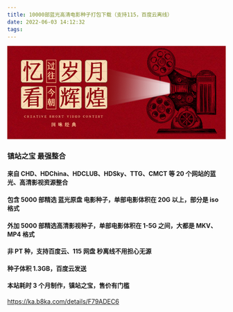 ```yaml
---
title: 10000部蓝光高清电影种子打包下载（支持115，百度云离线）
date: 2022-06-03 14:12:32
tags:
---
```


![10000部蓝光高清电影种子打包下载（支持115，百度云离线）](/images/video.jpg)

### 镇站之宝 最强整合

#### 来自 CHD、HDChina、HDCLUB、HDSky、TTG、CMCT 等 20 个网站的蓝光、高清影视资源整合

#### 包含 5000 部精选 蓝光原盘 电影种子，单部电影体积在 20G 以上，部分是 iso 格式

#### 外加 5000 部精选高清影视种子，单部电影体积在 1-5G 之间，大都是 MKV、MP4 格式

#### 非 PT 种，支持百度云、115 网盘 秒离线不用担心无源

#### 种子体积 1.3GB，百度云发送

#### 本站耗时 3 个月制作，镇站之宝，售价有门槛

https://ka.b8ka.com/details/F79ADEC6
